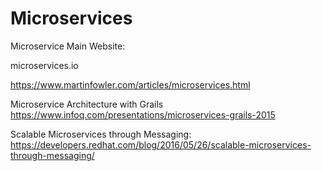 # Microservices

Microservice Main Website:

microservices.io

https://www.martinfowler.com/articles/microservices.html

Microservice Architecture with Grails
https://www.infoq.com/presentations/microservices-grails-2015

Scalable Microservices through Messaging:
https://developers.redhat.com/blog/2016/05/26/scalable-microservices-through-messaging/

